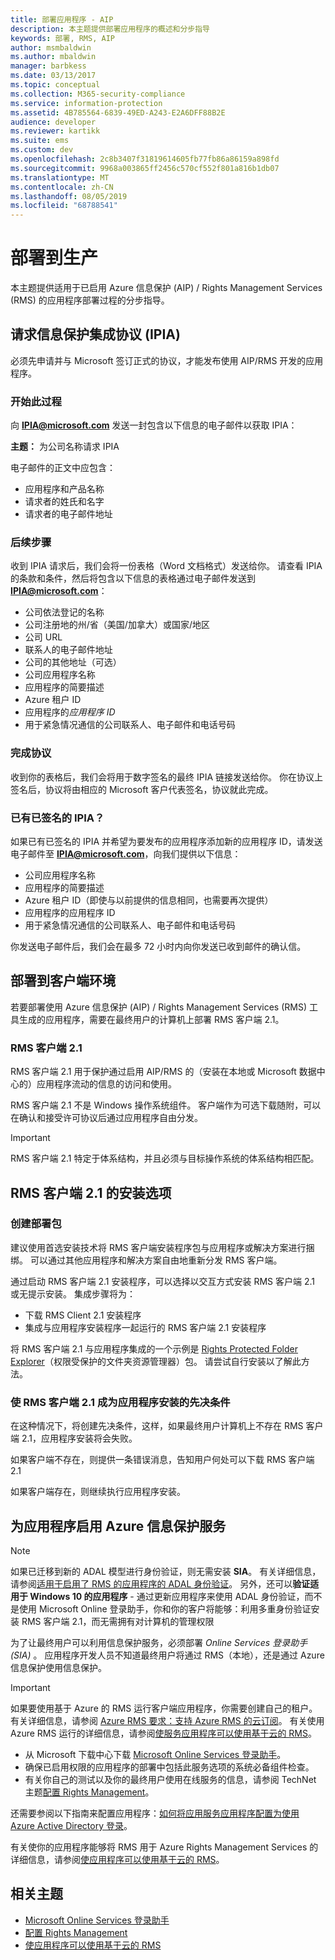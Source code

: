 ```yaml
---
title: 部署应用程序 - AIP
description: 本主题提供部署应用程序的概述和分步指导
keywords: 部署, RMS, AIP
author: msmbaldwin
ms.author: mbaldwin
manager: barbkess
ms.date: 03/13/2017
ms.topic: conceptual
ms.collection: M365-security-compliance
ms.service: information-protection
ms.assetid: 4B785564-6839-49ED-A243-E2A6DFF88B2E
audience: developer
ms.reviewer: kartikk
ms.suite: ems
ms.custom: dev
ms.openlocfilehash: 2c8b3407f31819614605fb77fb86a86159a898fd
ms.sourcegitcommit: 9968a003865ff2456c570cf552f801a816b1db07
ms.translationtype: MT
ms.contentlocale: zh-CN
ms.lasthandoff: 08/05/2019
ms.locfileid: "68788541"
---
```

# <a name="deploy-into-production"></a>部署到生产

本主题提供适用于已启用 Azure 信息保护 (AIP) / Rights Management Services (RMS) 的应用程序部署过程的分步指导。

## <a name="request-an-information-protection-integration-agreement-ipia"></a>请求信息保护集成协议 (IPIA)
必须先申请并与 Microsoft 签订正式的协议，才能发布使用 AIP/RMS 开发的应用程序。

### <a name="begin-the-process"></a>开始此过程
向 <strong>IPIA@microsoft.com</strong> 发送一封包含以下信息的电子邮件以获取 IPIA：

**主题：** 为公司名称请求 IPIA

电子邮件的正文中应包含：
- 应用程序和产品名称
- 请求者的姓氏和名字
- 请求者的电子邮件地址

### <a name="next-steps"></a>后续步骤
收到 IPIA 请求后，我们会将一份表格（Word 文档格式）发送给你。
请查看 IPIA 的条款和条件，然后将包含以下信息的表格通过电子邮件发送到 <strong>IPIA@microsoft.com</strong>：
- 公司依法登记的名称
- 公司注册地的州/省（美国/加拿大）或国家/地区
- 公司 URL
- 联系人的电子邮件地址
- 公司的其他地址（可选）
- 公司应用程序名称
- 应用程序的简要描述
- Azure 租户 ID
- 应用程序的*应用程序 ID*
- 用于紧急情况通信的公司联系人、电子邮件和电话号码

### <a name="completing-the-agreement"></a>完成协议
收到你的表格后，我们会将用于数字签名的最终 IPIA 链接发送给你。 你在协议上签名后，协议将由相应的 Microsoft 客户代表签名，协议就此完成。

### <a name="already-have-a-signed-ipia"></a>已有已签名的 IPIA？
如果已有已签名的 IPIA 并希望为要发布的应用程序添加新的应用程序 ID，请发送电子邮件至 <strong>IPIA@microsoft.com</strong>，向我们提供以下信息：
- 公司应用程序名称
- 应用程序的简要描述
- Azure 租户 ID（即使与以前提供的信息相同，也需要再次提供）
- 应用程序的应用程序 ID
- 用于紧急情况通信的公司联系人、电子邮件和电话号码

你发送电子邮件后，我们会在最多 72 小时内向你发送已收到邮件的确认信。

## <a name="deploying-to-the-client-environment"></a>部署到客户端环境

若要部署使用 Azure 信息保护 (AIP) / Rights Management Services (RMS) 工具生成的应用程序，需要在最终用户的计算机上部署 RMS 客户端 2.1。

### <a name="rmsclient21"></a>RMS 客户端 2.1
RMS 客户端 2.1 用于保护通过启用 AIP/RMS 的（安装在本地或 Microsoft 数据中心的）应用程序流动的信息的访问和使用。

RMS 客户端 2.1 不是 Windows 操作系统组件。 客户端作为可选下载随附，可以在确认和接受许可协议后通过应用程序自由分发。

> [!IMPORTANT]
> RMS 客户端 2.1 特定于体系结构，并且必须与目标操作系统的体系结构相匹配。


## <a name="rmsclient21-installation-options"></a>RMS 客户端 2.1 的安装选项

### <a name="creating-your-deployment-package"></a>创建部署包

建议使用首选安装技术将 RMS 客户端安装程序包与应用程序或解决方案进行捆绑。 可以通过其他应用程序和解决方案自由地重新分发 RMS 客户端。

通过启动 RMS 客户端 2.1 安装程序，可以选择以交互方式安装 RMS 客户端 2.1 或无提示安装。 集成步骤将为：

-   下载 RMS Client 2.1 安装程序
-   集成与应用程序安装程序一起运行的 RMS 客户端 2.1 安装程序

将 RMS 客户端 2.1 与应用程序集成的一个示例是 [Rights Protected Folder Explorer](https://technet.microsoft.com/library/rights-protected-folder-explorer(v=ws.10).aspx)（权限受保护的文件夹资源管理器）包。 请尝试自行安装以了解此方法。

### <a name="make-rmsclient21-a-pre-requisite-for-your-application-install"></a>使 RMS 客户端 2.1 成为应用程序安装的先决条件

在这种情况下，将创建先决条件，这样，如果最终用户计算机上不存在 RMS 客户端 2.1，应用程序安装将会失败。

如果客户端不存在，则提供一条错误消息，告知用户何处可以下载 RMS 客户端 2.1

如果客户端存在，则继续执行应用程序安装。

## <a name="enabling-azure-information-protection-services-with-your-application"></a>为应用程序启用 Azure 信息保护服务

> [!NOTE]
> 如果已迁移到新的 ADAL 模型进行身份验证，则无需安装 **SIA**。 有关详细信息，请参阅[适用于启用了 RMS 的应用程序的 ADAL 身份验证](adal-auth.md)。
> 另外，还可以**验证适用于 Windows 10 的应用程序** - 通过更新应用程序来使用 ADAL 身份验证，而不是使用 Microsoft Online 登录助手，你和你的客户将能够：利用多重身份验证安装 RMS 客户端 2.1，而无需拥有对计算机的管理权限

为了让最终用户可以利用信息保护服务，必须部署 *Online Services 登录助手 (SIA)* 。 应用程序开发人员不知道最终用户将通过 RMS（本地），还是通过 Azure 信息保护使用信息保护。


> [!IMPORTANT]
> 如果要使用基于 Azure 的 RMS 运行客户端应用程序，你需要创建自己的租户。 有关详细信息，请参阅 [Azure RMS 要求：支持 Azure RMS 的云订阅](../requirements.md)。
> 有关使用 Azure RMS 运行的详细信息，请参阅[使服务应用程序可以使用基于云的 RMS](how-to-use-file-api-with-aadrm-cloud.md)。

-   从 Microsoft 下载中心下载 [Microsoft Online Services 登录助手](https://www.microsoft.com/download/details.aspx?id=28177)。
-   确保已启用权限的应用程序的部署中包括此服务选项的系统必备组件检查。
-   有关你自己的测试以及你的最终用户使用在线服务的信息，请参阅 TechNet 主题[配置 Rights Management](https://TechNet.Microsoft.Com/library/jj585002.aspx)。

还需要参阅以下指南来配置应用程序：[如何将应用服务应用程序配置为使用 Azure Active Directory 登录](https://docs.microsoft.com/azure/app-service-mobile/app-service-mobile-how-to-configure-active-directory-authentication)。

有关使你的应用程序能够将 RMS 用于 Azure Rights Management Services 的详细信息，请参阅[使应用程序可以使用基于云的 RMS](how-to-use-file-api-with-aadrm-cloud.md)。

## <a name="related-topics"></a>相关主题

* [Microsoft Online Services 登录助手](https://www.microsoft.com/download/details.aspx?id=28177)
* [配置 Rights Management](https://TechNet.Microsoft.Com/library/jj585002.aspx)
* [使应用程序可以使用基于云的 RMS](how-to-use-file-api-with-aadrm-cloud.md)

